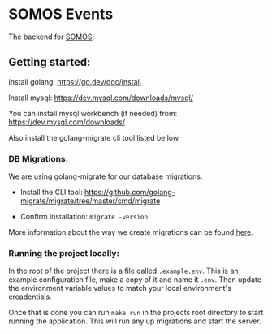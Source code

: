 # SOMOS Events

The backend for [SOMOS](https://somos831.com/).

## Getting started:

Install golang:
https://go.dev/doc/install

Install mysql: 
https://dev.mysql.com/downloads/mysql/

You can install mysql workbench (if needed) from:
https://dev.mysql.com/downloads/

Also install the golang-migrate cli tool listed bellow.

### DB Migrations:
We are using golang-migrate for our database migrations.

- Install the CLI tool: https://github.com/golang-migrate/migrate/tree/master/cmd/migrate

- Confirm installation: `migrate -version`

More information about the way we create migrations can be found [here](https://github.com/somos831/somos-backend/tree/main/db).

### Running the project locally: 

In the root of the project there is a file called `.example.env`. This is an example configuration file, make a copy of it and name it `.env`. 
Then update the environment variable values to match your local environment's creadentials.

Once that is done you can run `make run` in the projects root directory to start running the application. This will run any up migrations and start the server.